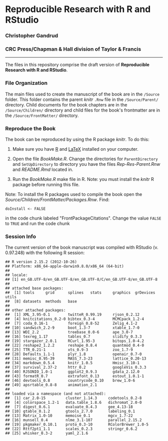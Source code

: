 # Reproducible Research with R and RStudio

### Christopher Gandrud

### CRC Press/Chapman & Hall division of Taylor & Francis

---

The files in this repository comprise the draft version of **Reproducible Research with R and RStudio**.

### File Organization

The main files used to create the manuscript of the book are in the `/Source` folder. This folder contains the parent *knitr* `.Rnw` file in the `/Source/Parent/` directory. Child documents for the book chapters are in the `/Source/Children/` directory and child files for the book's frontmatter are in the `/Source/FrontMatter/` directory.

### Reproduce the Book

The book can be reproduced by using the R package *knitr*. To do this:

1. Make sure you have [R](http://www.r-project.org/) and [LaTeX](http://www.latex-project.org/ftp.html) installed on your computer.

2. Open the file *BookMake.R*. Change the directories for `ParentDirectory` and `SetUpDirectory` to directory you have the files *Rep-Res-Parent.Rnw* and *README.Rmd* located in.

3. Run the *BookMake.R* make file in R. Note: you must install the *knitr* R package before running this file.

Note: To install the R packages used to compile the book open the *Source/Children/FrontMatter/Packages.Rnw*. Find:

```
doInstall <- FALSE
```

in the code chunk labeled "FrontPackageCitations". Change the value `FALSE` to `TRUE` and run the code chunk

### Session Info
The current version of the book manuscript was compiled with RStudio (v. 0.97.248) with the following R session:


```
## R version 2.15.2 (2012-10-26)
## Platform: x86_64-apple-darwin9.8.0/x86_64 (64-bit)
## 
## locale:
## [1] en_GB.UTF-8/en_GB.UTF-8/en_GB.UTF-8/C/en_GB.UTF-8/en_GB.UTF-8
## 
## attached base packages:
##  [1] tools     grid      splines   stats     graphics  grDevices utils    
##  [8] datasets  methods   base     
## 
## other attached packages:
##  [1] XML_3.95-0.1        twitteR_0.99.19     rjson_0.2.12       
##  [4] knitcitations_0.2-0 bibtex_0.3-4        MCMCpack_1.2-4     
##  [7] coda_0.16-1         foreign_0.8-52      Zelig_4.1-2        
## [10] sandwich_2.2-9      boot_1.3-7          xtable_1.7-0       
## [13] WDI_2.2             treebase_0.0-6      ape_3.0-7          
## [16] texreg_1.17         tables_0.7          slidify_0.3.3      
## [19] stargazer_2.0.1     RCurl_1.95-3        bitops_1.0-4.2     
## [22] reshape2_1.2.2      reshape_0.8.4       quantmod_0.4-0     
## [25] TTR_0.21-1          xts_0.9-3           zoo_1.7-9          
## [28] Defaults_1.1-1      plyr_1.8            openair_0.7-0      
## [31] memisc_0.95-39      MASS_7.3-23         lattice_0.20-13    
## [34] markdown_0.5.4      knitr_1.0.5         Hmisc_3.10-1       
## [37] survival_2.37-2     httr_0.2            googleVis_0.3.3    
## [40] RJSONIO_1.0-1       ggplot2_0.9.3       gdata_2.12.0       
## [43] formatR_0.7         extrafont_0.13      estout_1.0.1-1     
## [46] devtools_0.8        countrycode_0.10    brew_1.0-6         
## [49] apsrtable_0.8-8     animation_2.1      
## 
## loaded via a namespace (and not attached):
##  [1] car_2.0-15         cluster_1.14.3     codetools_0.2-8   
##  [4] colorspace_1.2-1   data.table_1.8.6   dichromat_2.0-0   
##  [7] digest_0.6.1       evaluate_0.4.3     gee_4.13-18       
## [10] gtable_0.1.2       gtools_2.7.0       labeling_0.1      
## [13] Matrix_1.0-10      memoise_0.1        mgcv_1.7-22       
## [16] munsell_0.4        nlme_3.1-107       parallel_2.15.2   
## [19] pkgmaker_0.10.1    proto_0.3-10       RColorBrewer_1.0-5
## [22] Rttf2pt1_1.1       scales_0.2.3       stringr_0.6.2     
## [25] whisker_0.3-2      yaml_2.1.6
```


